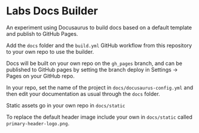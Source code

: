 # Labs Docs Builder

An experiment using Docusaurus to build docs based on a default template and publish to GitHub Pages.

Add the `docs` folder and the `build.yml` GitHub workflow from this repository to your own repo to use the builder.

Docs will be built on your own repo on the `gh_pages` branch, and can be published to GitHub pages by setting the branch deploy in Settings -> Pages on your GitHub repo.

In your repo, set the name of the project in `docs/docusaurus-config.yml` and then edit your documentation as usual through the `docs` folder.

Static assets go in your own repo in `docs/static`

To replace the default header image include your own in `docs/static` called `primary-header-logo.png`.
